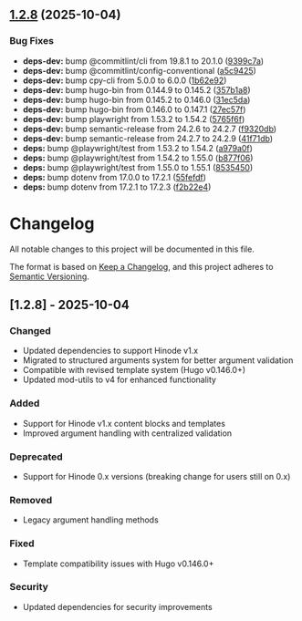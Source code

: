 ## [1.2.8](https://github.com/d-oit/hinode-mod-slideshow-gallery/compare/v1.2.7...v1.2.8) (2025-10-04)


### Bug Fixes

* **deps-dev:** bump @commitlint/cli from 19.8.1 to 20.1.0 ([9399c7a](https://github.com/d-oit/hinode-mod-slideshow-gallery/commit/9399c7a64c0d940a6cc9e68b85a0826363939ce0))
* **deps-dev:** bump @commitlint/config-conventional ([a5c9425](https://github.com/d-oit/hinode-mod-slideshow-gallery/commit/a5c9425db25d5e2fab49096ea1367330f3466156))
* **deps-dev:** bump cpy-cli from 5.0.0 to 6.0.0 ([1b62e92](https://github.com/d-oit/hinode-mod-slideshow-gallery/commit/1b62e9296b3ec672a52f715dee5c5edc6db8ca4f))
* **deps-dev:** bump hugo-bin from 0.144.9 to 0.145.2 ([357b1a8](https://github.com/d-oit/hinode-mod-slideshow-gallery/commit/357b1a8e63f4cc644aa3d1b9641543ab65f664f2))
* **deps-dev:** bump hugo-bin from 0.145.2 to 0.146.0 ([31ec5da](https://github.com/d-oit/hinode-mod-slideshow-gallery/commit/31ec5da0b40a6a28c042f06e241ebf852fe61163))
* **deps-dev:** bump hugo-bin from 0.146.0 to 0.147.1 ([27ec57f](https://github.com/d-oit/hinode-mod-slideshow-gallery/commit/27ec57fbb46cedc58c2969bcc3cf63025949085a))
* **deps-dev:** bump playwright from 1.53.2 to 1.54.2 ([5765f6f](https://github.com/d-oit/hinode-mod-slideshow-gallery/commit/5765f6fe6a358e19d7247597d6469ec4969534d9))
* **deps-dev:** bump semantic-release from 24.2.6 to 24.2.7 ([f9320db](https://github.com/d-oit/hinode-mod-slideshow-gallery/commit/f9320dbad713d793e1db8756c38711ae2194224c))
* **deps-dev:** bump semantic-release from 24.2.7 to 24.2.9 ([41f71db](https://github.com/d-oit/hinode-mod-slideshow-gallery/commit/41f71db13dbd3ff00293d36b988694eca2fcc797))
* **deps:** bump @playwright/test from 1.53.2 to 1.54.2 ([a979a0f](https://github.com/d-oit/hinode-mod-slideshow-gallery/commit/a979a0f01889507ea0dbd95b363ea52571bb5e24))
* **deps:** bump @playwright/test from 1.54.2 to 1.55.0 ([b877f06](https://github.com/d-oit/hinode-mod-slideshow-gallery/commit/b877f06a62c5b084b90531f569c5bda2395d2b3b))
* **deps:** bump @playwright/test from 1.55.0 to 1.55.1 ([8535450](https://github.com/d-oit/hinode-mod-slideshow-gallery/commit/85354507957c9169780ee7e7188f673a44edab32))
* **deps:** bump dotenv from 17.0.0 to 17.2.1 ([55fefdf](https://github.com/d-oit/hinode-mod-slideshow-gallery/commit/55fefdfc0085173a2285b783293c341477a3a987))
* **deps:** bump dotenv from 17.2.1 to 17.2.3 ([f2b22e4](https://github.com/d-oit/hinode-mod-slideshow-gallery/commit/f2b22e46ad53a47d44b1c72c42074f055de995db))

# Changelog

All notable changes to this project will be documented in this file.

The format is based on [Keep a Changelog](https://keepachangelog.com/en/1.0.0/),
and this project adheres to [Semantic Versioning](https://semver.org/spec/v2.0.0.html).

## [1.2.8] - 2025-10-04

### Changed
- Updated dependencies to support Hinode v1.x
- Migrated to structured arguments system for better argument validation
- Compatible with revised template system (Hugo v0.146.0+)
- Updated mod-utils to v4 for enhanced functionality

### Added
- Support for Hinode v1.x content blocks and templates
- Improved argument handling with centralized validation

### Deprecated
- Support for Hinode 0.x versions (breaking change for users still on 0.x)

### Removed
- Legacy argument handling methods

### Fixed
- Template compatibility issues with Hugo v0.146.0+

### Security
- Updated dependencies for security improvements
